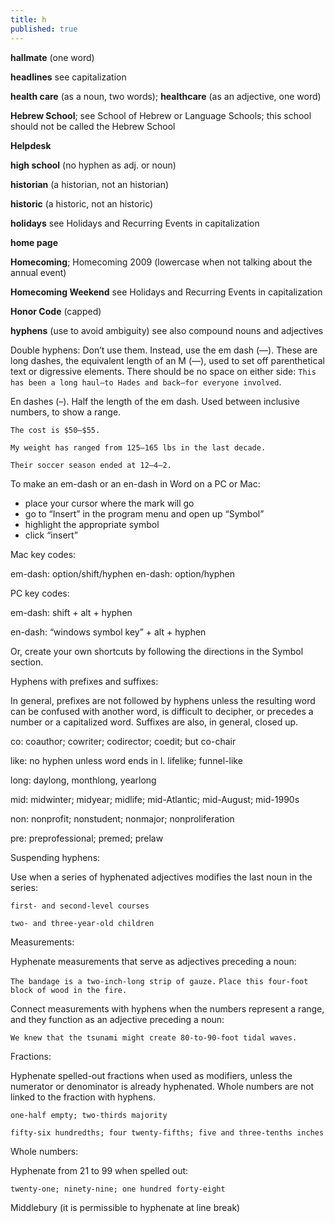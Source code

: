 ```yaml
---
title: h
published: true
---
```


**hallmate** (one word)

**headlines** see capitalization

**health care** (as a noun, two words); **healthcare** (as an adjective, one word)

**Hebrew School**; see School of Hebrew or Language Schools; this school should not be called the Hebrew School

**Helpdesk**

**high school** (no hyphen as adj. or noun)

**historian** (a historian, not an historian)

**historic** (a historic, not an historic)

**holidays** see Holidays and Recurring Events in capitalization

**home page**

**Homecoming**; Homecoming 2009 (lowercase when not talking about the annual event)

**Homecoming Weekend** see Holidays and Recurring Events in capitalization

**Honor Code** (capped)

**hyphens** (use to avoid ambiguity) see also compound nouns and adjectives

Double hyphens: Don’t use them. Instead, use the em dash (—). These are long dashes, the equivalent length of an M (—), used to set off parenthetical text or digressive elements. There should be no space on either side: `This has been a long haul—to Hades and back—for everyone involved`.

En dashes (–). Half the length of the em dash. Used between inclusive numbers, to show a range.

`The cost is $50–$55.`

`My weight has ranged from 125–165 lbs in the last decade.`

`Their soccer season ended at 12–4–2.`

To make an em-dash or an en-dash in Word on a PC or Mac:

- place your cursor where the mark will go
- go to “Insert” in the program menu and open up “Symbol”
- highlight the appropriate symbol
- click “insert”

Mac key codes:

em-dash: option/shift/hyphen en-dash: option/hyphen

PC key codes:

em-dash:  shift + alt + hyphen

en-dash:  “windows symbol key” + alt + hyphen

Or, create your own shortcuts by following the directions in the Symbol section.

Hyphens with prefixes and suffixes:

In general, prefixes are not followed by hyphens unless the resulting word can be confused with another word, is difficult to decipher, or precedes a number or a capitalized word. Suffixes are also, in general, closed up.

co:  coauthor; cowriter; codirector; coedit; but co-chair

like:  no hyphen unless word ends in l. lifelike; funnel-like

long: daylong, monthlong, yearlong

mid:  midwinter; midyear; midlife; mid-Atlantic; mid-August; mid-1990s

non:  nonprofit; nonstudent; nonmajor; nonproliferation

pre:  preprofessional; premed; prelaw

Suspending hyphens:

Use when a series of hyphenated adjectives modifies the last noun in the series:

`first- and second-level courses`

`two- and three-year-old children`

Measurements:

Hyphenate measurements that serve as adjectives preceding a noun:

`The bandage is a two-inch-long strip of gauze.`
`Place this four-foot block of wood in the fire.`

Connect measurements with hyphens when the numbers represent a range, and they function as an adjective preceding a noun:

`We knew that the tsunami might create 80-to-90-foot tidal waves.`

Fractions:

Hyphenate spelled-out fractions when used as modifiers, unless the numerator or denominator is already hyphenated. Whole numbers are not linked to the fraction with hyphens.

`one-half empty; two-thirds majority`

`fifty-six hundredths; four twenty-fifths; five and three-tenths inches`

Whole numbers:

Hyphenate from 21 to 99 when spelled out:

`twenty-one; ninety-nine; one hundred forty-eight`

Middlebury (it is permissible to hyphenate at line break)
